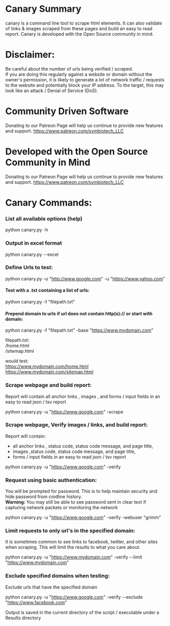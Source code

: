 # Canary Summary
canary is a command line tool to scrape html elements. It can also validate of links & images scraped from these pages and build an easy to read report. Canary is developed with the Open Source community in mind.

# Disclaimer:
Be careful about the number of urls being verified / scraped. <br />
If you are doing this regularly against a website or domain without the owner's permission, it is likely to generate
a lot of network traffic / requests to the website and potentially block your IP address.
To the target, this may look like an attack / Denial of Service (DoS).

# Community Driven Software
Donating to our Patreon Page will help us continue to provide new features and support.
https://www.patreon.com/symbiotech_LLC

# Developed with the Open Source Community in Mind
Donating to our Patreon Page will help us continue to provide new features and support.
https://www.patreon.com/symbiotech_LLC

# Canary Commands:
### List all available options (help)
python canary.py -h

### Output in excel format
python canary.py --excel <br />

### Define Urls to test: <br />
python canary.py -u "http://www.google.com" -u "https://www.yahoo.com"

#### Test with a .txt containing a list of urls: <br />
python canary.py -f "filepath.txt"

#### Prepend domain to urls if url does not contain http(s):// or start with domain: <br />

python canary.py -f "filepath.txt" -base "https://www.mydomain.com"

filepath.txt:<br />
  /home.html<br />
  /sitemap.html<br />

 would test: <br />
 https://www.mydomain.com/home.html <br />
 https://www.mydomain.com/sitemap.html <br />

 ### Scrape webpage and build report: <br />
 Report will contain all anchor links <a>, images <img>, and forms / input fields in an easy to read json / tsv report

 python canary.py -u "https://www.google.com" -scrape

 ### Scrape webpage, Verify images / links, and build report: <br />
 Report will contain:<br />
 * all anchor links <a>, status code, status code message, and page title,<br />
 * images <img>,status code, status code message, and page title,<br />
 * forms / input fields in an easy to read json / tsv report <br />

 python canary.py -u "https://www.google.com" -verify

 ### Request using basic authentication: <br />
 You will be prompted for password. This is to help maintain security and hide password from cmdline history. <br />
 **Warning:** You may still be able to see password sent in clear text if capturing network packets or monitoring the network <br />

 python canary.py -u "https://www.google.com" -verify -webuser "grimm" <br />

 ### Limit requests to only url's in the specified domain: <br />
 It is sometimes common to see links to facebook, twitter, and other sites when scraping. This will limit the results to
 what you care about. <br />

 python canary.py -u "https://www.mydomain.com" -verify --limit "https://www.mydomain.com" <br />

 ### Exclude specified domains when testing: <br />
 Exclude urls that have the specified domain <br />

 python canary.py -u "https://www.google.com" -verify --exclude "https://www.facebook.com" <br />

 Output is saved in the current directory of the script / executable under a Results directory
